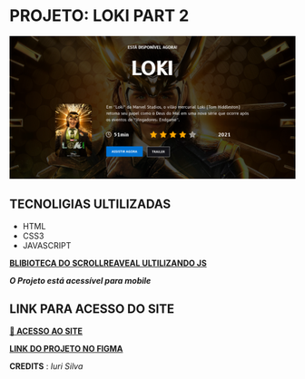 # PROJETO: LOKI PART 2

![](./assets/img/Loki.png)

## TECNOLIGIAS ULTILIZADAS

- HTML
- CSS3
- JAVASCRIPT

[**BLIBIOTECA DO SCROLLREAVEAL ULTILIZANDO JS** ](https://scrollrevealjs.org/guide/installation.html)

_**O Projeto está acessível para mobile**_

## LINK PARA ACESSO DO SITE

[**🚀 ACESSO AO SITE**](https://lokipart2.netlify.app/)

[**LINK DO PROJETO NO FIGMA**](https://www.figma.com/file/Yb9IBH56g7T1hdIyZ3BMNO/Desafios---Codel%C3%A2ndia?type=design&node-id=7539-2&mode=design&t=Ab8xVXCtB5qYmJDw-0)

**CREDITS** : _Iuri Silva_

